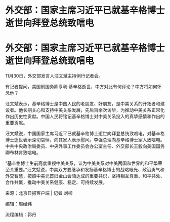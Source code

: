 # 外交部：国家主席习近平已就基辛格博士逝世向拜登总统致唁电

# 外交部：国家主席习近平已就基辛格博士逝世向拜登总统致唁电

11月30日，外交部发言人汪文斌主持例行记者会。

有记者提问，美国前国务卿亨利·基辛格逝世，中方对此有何评论？中方将如何怀念他？

汪文斌表示，基辛格博士是中国人民的老朋友、好朋友，是中美关系的开拓者和建设者。他长期关心和支持中美关系发展，先后百余次访华，为推动中美关系正常化作出历史性贡献。中国人民将铭记基辛格博士对中美关系投入的真挚感情和作出的重要贡献。

汪文斌说，中国国家主席习近平已就基辛格博士逝世向拜登总统致唁电，对基辛格博士逝世表示深切哀悼，向其家人表示慰问。李强总理向基辛格博士家人致唁电。中共中央政治局委员、中央外事工作委员会办公室主任、外交部长王毅向美国国务卿布林肯致唁电。

“基辛格博士生前高度重视中美关系，认为中美关系对中美两国和世界的和平繁荣至关重要。”汪文斌说，中美双方要继承和发扬基辛格博士的战略眼光、政治勇气和外交智慧，按照中美元首旧金山会晤达成的重要共识，坚持相互尊重、和平共处、合作共赢，推动中美关系健康、稳定、可持续发展。

来源：北京日报客户端 | 记者 刘柳

编辑：周经纬

流程编辑：郭丹


